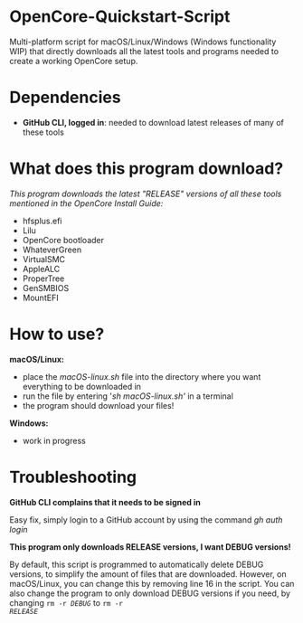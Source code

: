 # OpenCore-Quickstart-Script
Multi-platform script for macOS/Linux/Windows (Windows functionality WIP) that directly downloads all the latest tools and programs needed to create a working OpenCore setup.

# Dependencies
- **GitHub CLI, logged in**: needed to download latest releases of many of these tools

# What does this program download?
_This program downloads the latest "RELEASE" versions of all these tools mentioned in the OpenCore Install Guide:_
- hfsplus.efi
- Lilu
- OpenCore bootloader
- WhateverGreen
- VirtualSMC
- AppleALC
- ProperTree
- GenSMBIOS
- MountEFI

# How to use?
**macOS/Linux:**
- place the _macOS-linux.sh_ file into the directory where you want everything to be downloaded in
- run the file by entering '_sh macOS-linux.sh'_ in a terminal
- the program should download your files!

**Windows:**
- work in progress

# Troubleshooting
**GitHub CLI complains that it needs to be signed in**

Easy fix, simply login to a GitHub account by using the command _gh auth login_

**This program only downloads RELEASE versions, I want DEBUG versions!**

By default, this script is programmed to automatically delete DEBUG versions, to simplify the amount of files that are downloaded. However, on macOS/Linux, you can change this by removing line 16 in the script. You can also change the program to only download DEBUG versions if you need, by changing <code>rm -r *DEBUG*</code> to <code>rm -r *RELEASE*</code>
